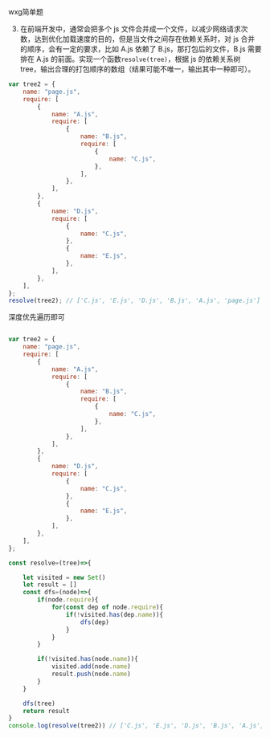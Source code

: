 
wxg简单题

3. 在前端开发中，通常会把多个 js 文件合并成一个文件，以减少网络请求次数，达到优化加载速度的目的，但是当文件之间存在依赖关系时，对 js 合并的顺序，会有一定的要求，比如 A.js 依赖了 B.js，那打包后的文件，B.js 需要排在 A.js 的前面。实现一个函数`resolve(tree)`，根据 js 的依赖关系树 tree，输出合理的打包顺序的数组（结果可能不唯一，输出其中一种即可）。
```js
var tree2 = {
	name: "page.js",
	require: [
		{
			name: "A.js",
			require: [
				{
					name: "B.js",
					require: [
						{
							name: "C.js",
						},
					],
				},
			],
		},
		{
			name: "D.js",
			require: [
				{
					name: "C.js",
				},
				{
					name: "E.js",
				},
			],
		},
	],
};
resolve(tree2); // ['C.js', 'E.js', 'D.js', 'B.js', 'A.js', 'page.js']
```

深度优先遍历即可

```js

var tree2 = {
	name: "page.js",
	require: [
		{
			name: "A.js",
			require: [
				{
					name: "B.js",
					require: [
						{
							name: "C.js",
						},
					],
				},
			],
		},
		{
			name: "D.js",
			require: [
				{
					name: "C.js",
				},
				{
					name: "E.js",
				},
			],
		},
	],
};

const resolve=(tree)=>{

    let visited = new Set()
    let result = []
    const dfs=(node)=>{
        if(node.require){
            for(const dep of node.require){
                if(!visited.has(dep.name)){
                    dfs(dep)
                }
            }
        }

        if(!visited.has(node.name)){
            visited.add(node.name)
            result.push(node.name)
        }
    }

    dfs(tree)
    return result
}
console.log(resolve(tree2)) // ['C.js', 'E.js', 'D.js', 'B.js', 'A.js', 'page.js']
```